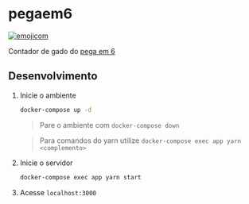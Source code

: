 # pegaem6

[![emojicom](https://img.shields.io/badge/emojicom-%F0%9F%90%9B%20%F0%9F%86%95%20%F0%9F%92%AF%20%F0%9F%91%AE%20%F0%9F%86%98%20%F0%9F%92%A4-%23fff)](http://neni.dev/emojicom)

Contador de gado do [pega em 6](https://www.ludopedia.com.br/jogo/6-nimmt)

## Desenvolvimento

1. Inicie o ambiente 
    ```sh
    docker-compose up -d
    ```

    > Pare o ambiente com ``docker-compose down``

    > Para comandos do yarn utilize ``docker-compose exec app yarn <complemento>``

2. Inicie o servidor
    ```sh
    docker-compose exec app yarn start
    ```

3. Acesse `localhost:3000`
